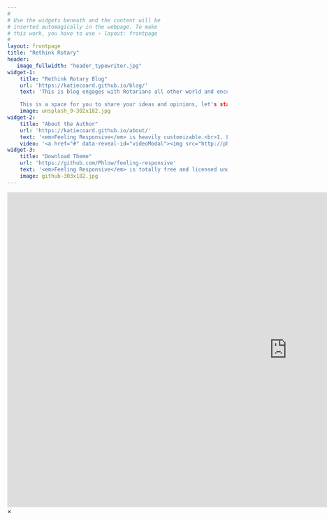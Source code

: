 ```yaml
---
#
# Use the widgets beneath and the content will be
# inserted automagically in the webpage. To make
# this work, you have to use › layout: frontpage
#
layout: frontpage
title: "Rethink Rotary"
header:
   image_fullwidth: "header_typewriter.jpg"
widget-1:
    title: "Rethink Rotary Blog"
    url: 'https://katiecoard.github.io/blog/'
    text: 'This is blog engages with Rotarians all other world and encourgaes them to <em>rethink</em> how they do Rotary. Rotary clubs need to change in order attract new members and to continue to be sucessful for future generations. 

    This is a space for you to share your ideas and opinions, let's start the discussion. You can also tweet via Twitter <a href="http://twitter.com/rethinkrotary">@rethinkrotary</a>'
    image: unsplash_9-302x182.jpg
widget-2:
    title: "About the Author"
    url: 'https://katiecoard.github.io/about/'
    text: '<em>Feeling Responsive</em> is heavily customizable.<br>1. Language-Support :)<br>2. Optimized for speed and it&#39;s responsive.<br>3. Built on <a href="http://foundation.zurb.com/">Foundation Framework</a>.<br>4. Seven different Headers.<br>5. Customizable navigation, footer,...'
    video: '<a href="#" data-reveal-id="videoModal"><img src="http://phlow.github.io/feeling-responsive/images/start-video-feeling-responsive-302x182.jpg" width="302" height="182" alt=""></a>'
widget-3:
    title: "Download Theme"
    url: 'https://github.com/Phlow/feeling-responsive'
    text: '<em>Feeling Responsive</em> is totally free and licensed under the MIT License. Make it your own and do with it what you want. Grab your copy or clone it at GitHub and start your website with it. Then tell me via Twitter <a href="http://twitter.com/phlow">@phlow</a>.'
    image: github-303x182.jpg
---
```



<div id="videoModal" class="reveal-modal large" data-reveal="">
  <div class="flex-video widescreen vimeo" style="display: block;">
    <iframe width="1280" height="720" src="https://www.youtube.com/embed/3b5zCFSmVvU" frameborder="0" allowfullscreen></iframe>
  </div>
  <a class="close-reveal-modal">&#215;</a>
</div>